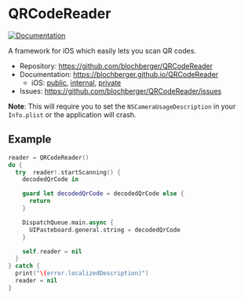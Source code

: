 # QRCodeReader

[![Documentation](https://blochberger.github.io/QRCodeReader/iphone/public/badge.svg)](https://blochberger.github.io/QRCodeReader)

A framework for iOS which easily lets you scan QR codes.

- Repository: https://github.com/blochberger/QRCodeReader
- Documentation: https://blochberger.github.io/QRCodeReader
  - iOS: [public](https://blochberger.github.io/QRCodeReader/iphone/public), [internal](https://blochberger.github.io/QRCodeReader/iphone/internal), [private](https://blochberger.github.io/QRCodeReader/iphone/private)
- Issues: https://github.com/blochberger/QRCodeReader/issues

**Note**: This will require you to set the `NSCameraUsageDescription` in your `Info.plist` or the application will crash.

## Example

```swift
reader = QRCodeReader()
do {
  try  reader!.startScanning() {
    decodedQrCode in

    guard let decodedQrCode = decodedQrCode else {
      return
    }

    DispatchQueue.main.async {
      UIPasteboard.general.string = decodedQrCode
    }

    self.reader = nil
  }
} catch {
  print("\(error.localizedDescription)")
  reader = nil
}
```

